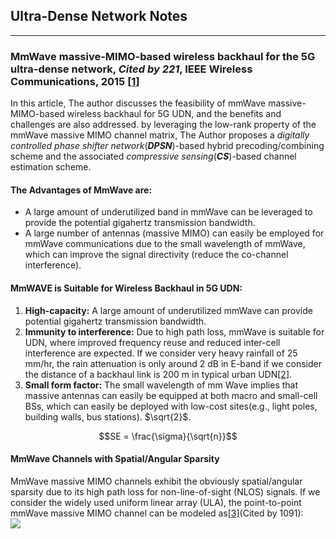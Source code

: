 ##  Ultra-Dense Network Notes  
---  
### MmWave massive-MIMO-based wireless backhaul for the 5G ultra-dense network, *Cited by 221*, IEEE Wireless Communications, 2015 [[1]](https://ieeexplore.ieee.org/document/7306533)
In this article, The author discusses the feasibility of mmWave massive-MIMO-based wireless backhaul for 5G UDN, and the benefits and challenges are also addressed. by leveraging the low-rank property of the mmWave massive MIMO channel matrix, The Author proposes a *digitally controlled phase shifter network*(***DPSN***)-based hybrid precoding/combining scheme and the associated *compressive sensing*(***CS***)-based channel estimation scheme.

#### The Advantages of MmWave are:
* A large amount of underutilized band in mmWave can be leveraged to provide the potential gigahertz transmission bandwidth.  
* A large number of antennas (massive MIMO) can easily be employed for mmWave communications due to the small wavelength of mmWave, which can improve the signal directivity (reduce the co-channel interference).  

#### MmWAVE is Suitable for Wireless Backhaul in 5G UDN:
1. **High-capacity:** A large amount of underutilized mmWave can provide potential gigahertz transmission bandwidth.
2. **Immunity to interference:** Due to high path loss, mmWave is suitable for UDN, where improved frequency reuse and reduced inter-cell interference are expected. If we consider very heavy rainfall of 25 mm/hr, the rain attenuation is only around 2 dB in E-band if we consider the distance of a backhaul link is 200 m in typical urban UDN[[2]](https://ieeexplore.ieee.org/abstract/document/7000981).  
3. **Small form factor:** The small wavelength of mm Wave implies that massive antennas can easily be equipped at both macro and small-cell BSs, which can easily be deployed with low-cost sites(e.g., light poles, building walls, bus stations).  $`\sqrt{2}`$.

```math
SE = \frac{\sigma}{\sqrt{n}}
```
#### MmWave Channels with Spatial/Angular Sparsity
MmWave massive MIMO channels exhibit the obviously spatial/angular sparsity due to its high path loss for non-line-of-sight (NLOS) signals. If we consider the widely used uniform linear array (ULA), the point-to-point mmWave massive MIMO channel can be modeled as[[3]](https://ieeexplore.ieee.org/abstract/document/6847111)(Cited by 1091):  
<img src="http://latex.codecogs.com/gif.latex?H = \sqrt {\frac{{{N_T}{N_R}}}{\rho }}\sum\limits_{l = 1}^L{{\alpha_l}{\mathbf{a}_T}({\theta_l})\mathbf{b}_R^*({\varphi_l})} " />

